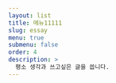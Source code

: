 ```yaml
---
layout: list
title: 메뉴11111
slug: essay
menu: true
submenu: false
order: 4
description: >
  평소 생각과 쓰고싶은 글을 씁니다.
---
```

